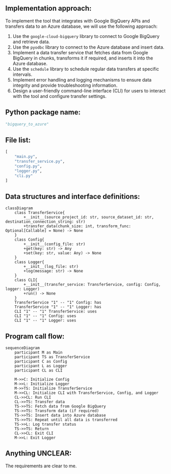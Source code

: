 ## Implementation approach:
To implement the tool that integrates with Google BigQuery APIs and transfers data to an Azure database, we will use the following approach:

1. Use the `google-cloud-bigquery` library to connect to Google BigQuery and retrieve data.
2. Use the `pyodbc` library to connect to the Azure database and insert data.
3. Implement a data transfer service that fetches data from Google BigQuery in chunks, transforms it if required, and inserts it into the Azure database.
4. Use the `schedule` library to schedule regular data transfers at specific intervals.
5. Implement error handling and logging mechanisms to ensure data integrity and provide troubleshooting information.
6. Design a user-friendly command-line interface (CLI) for users to interact with the tool and configure transfer settings.

## Python package name:
```python
"bigquery_to_azure"
```

## File list:
```python
[
    "main.py",
    "transfer_service.py",
    "config.py",
    "logger.py",
    "cli.py"
]
```

## Data structures and interface definitions:
```mermaid
classDiagram
    class TransferService{
        +__init__(source_project_id: str, source_dataset_id: str, destination_connection_string: str)
        +transfer_data(chunk_size: int, transform_func: Optional[Callable] = None) -> None
    }
    class Config{
        +__init__(config_file: str)
        +get(key: str) -> Any
        +set(key: str, value: Any) -> None
    }
    class Logger{
        +__init__(log_file: str)
        +log(message: str) -> None
    }
    class CLI{
        +__init__(transfer_service: TransferService, config: Config, logger: Logger)
        +run() -> None
    }
    TransferService "1" -- "1" Config: has
    TransferService "1" -- "1" Logger: has
    CLI "1" -- "1" TransferService: uses
    CLI "1" -- "1" Config: uses
    CLI "1" -- "1" Logger: uses
```

## Program call flow:
```mermaid
sequenceDiagram
    participant M as Main
    participant TS as TransferService
    participant C as Config
    participant L as Logger
    participant CL as CLI

    M->>C: Initialize Config
    M->>L: Initialize Logger
    M->>TS: Initialize TransferService
    M->>CL: Initialize CLI with TransferService, Config, and Logger
    CL->>CL: Run CLI
    CL->>TS: Transfer data
    TS->>TS: Fetch data from Google BigQuery
    TS->>TS: Transform data (if required)
    TS->>TS: Insert data into Azure database
    TS->>TS: Repeat until all data is transferred
    TS->>L: Log transfer status
    TS->>TS: Return
    CL->>CL: Exit CLI
    M->>L: Exit Logger
```

## Anything UNCLEAR:
The requirements are clear to me.